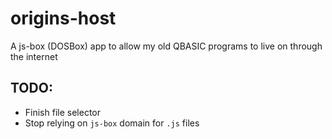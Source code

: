 # origins-host
A js-box (DOSBox) app to allow my old QBASIC programs to live on through the internet

## TODO:

 - Finish file selector
 - Stop relying on `js-box` domain for `.js` files
 